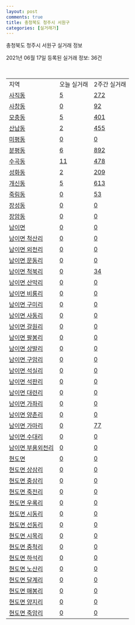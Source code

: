 ```yaml
---
layout: post
comments: true
title: 충청북도 청주시 서원구
categories: [실거래가]
---
```


충청북도 청주시 서원구 실거래 정보

2021년 06월 17일 등록된 실거래 정보: 36건

<script type="text/javascript">
  google.charts.load('current', {'packages':['corechart']});
  google.charts.setOnLoadCallback(drawChart);

  function drawChart() {
    var data = google.visualization.arrayToDataTable([['거래일', '매매', '전월세', '전매'], ['2021-02', 428, 256, 21], ['2021-03', 585, 256, 33], ['2021-04', 516, 246, 43], ['2021-05', 616, 233, 91], ['2021-06', 141, 103, 8]]);

    var options = {
      title: '최근 유형별 거래량 추이',
      legend: { position: 'bottom' }
    };

    var chart = new google.visualization.LineChart(document.getElementById('columnchart_material'));
    chart.draw(data, (options));
  }
</script>

<div id="columnchart_material" style="width: 450px; margin-left: -35px"></div>
<br>
<table class="sortable">
  <tr>
    <td>지역</td>
    <td>오늘 실거래</td>
    <td>2주간 실거래</td>
  </tr>

  
  <tr class="item">
    <td><a href="4311210100.html">사직동</a></td>
    <td><a href="4311210100.html">5</a></td>
    <td><a href="4311210100.html">272</a></td>
  </tr>
    

  <tr class="item">
    <td><a href="4311210200.html">사창동</a></td>
    <td><a href="4311210200.html">0</a></td>
    <td><a href="4311210200.html">92</a></td>
  </tr>
    

  <tr class="item">
    <td><a href="4311210300.html">모충동</a></td>
    <td><a href="4311210300.html">5</a></td>
    <td><a href="4311210300.html">401</a></td>
  </tr>
    

  <tr class="item">
    <td><a href="4311210400.html">산남동</a></td>
    <td><a href="4311210400.html">2</a></td>
    <td><a href="4311210400.html">455</a></td>
  </tr>
    

  <tr class="item">
    <td><a href="4311210500.html">미평동</a></td>
    <td><a href="4311210500.html">0</a></td>
    <td><a href="4311210500.html">0</a></td>
  </tr>
    

  <tr class="item">
    <td><a href="4311210600.html">분평동</a></td>
    <td><a href="4311210600.html">6</a></td>
    <td><a href="4311210600.html">892</a></td>
  </tr>
    

  <tr class="item">
    <td><a href="4311210700.html">수곡동</a></td>
    <td><a href="4311210700.html">11</a></td>
    <td><a href="4311210700.html">478</a></td>
  </tr>
    

  <tr class="item">
    <td><a href="4311210800.html">성화동</a></td>
    <td><a href="4311210800.html">2</a></td>
    <td><a href="4311210800.html">209</a></td>
  </tr>
    

  <tr class="item">
    <td><a href="4311210900.html">개신동</a></td>
    <td><a href="4311210900.html">5</a></td>
    <td><a href="4311210900.html">613</a></td>
  </tr>
    

  <tr class="item">
    <td><a href="4311211000.html">죽림동</a></td>
    <td><a href="4311211000.html">0</a></td>
    <td><a href="4311211000.html">53</a></td>
  </tr>
    

  <tr class="item">
    <td><a href="4311211100.html">장성동</a></td>
    <td><a href="4311211100.html">0</a></td>
    <td><a href="4311211100.html">0</a></td>
  </tr>
    

  <tr class="item">
    <td><a href="4311211200.html">장암동</a></td>
    <td><a href="4311211200.html">0</a></td>
    <td><a href="4311211200.html">0</a></td>
  </tr>
    

  <tr class="item">
    <td><a href="4311231000.html">남이면</a></td>
    <td><a href="4311231000.html">0</a></td>
    <td><a href="4311231000.html">0</a></td>
  </tr>
    

  <tr class="item">
    <td><a href="4311231021.html">남이면 척산리</a></td>
    <td><a href="4311231021.html">0</a></td>
    <td><a href="4311231021.html">0</a></td>
  </tr>
    

  <tr class="item">
    <td><a href="4311231022.html">남이면 외천리</a></td>
    <td><a href="4311231022.html">0</a></td>
    <td><a href="4311231022.html">0</a></td>
  </tr>
    

  <tr class="item">
    <td><a href="4311231023.html">남이면 문동리</a></td>
    <td><a href="4311231023.html">0</a></td>
    <td><a href="4311231023.html">0</a></td>
  </tr>
    

  <tr class="item">
    <td><a href="4311231024.html">남이면 척북리</a></td>
    <td><a href="4311231024.html">0</a></td>
    <td><a href="4311231024.html">34</a></td>
  </tr>
    

  <tr class="item">
    <td><a href="4311231025.html">남이면 산막리</a></td>
    <td><a href="4311231025.html">0</a></td>
    <td><a href="4311231025.html">0</a></td>
  </tr>
    

  <tr class="item">
    <td><a href="4311231026.html">남이면 비룡리</a></td>
    <td><a href="4311231026.html">0</a></td>
    <td><a href="4311231026.html">0</a></td>
  </tr>
    

  <tr class="item">
    <td><a href="4311231027.html">남이면 구미리</a></td>
    <td><a href="4311231027.html">0</a></td>
    <td><a href="4311231027.html">0</a></td>
  </tr>
    

  <tr class="item">
    <td><a href="4311231028.html">남이면 사동리</a></td>
    <td><a href="4311231028.html">0</a></td>
    <td><a href="4311231028.html">0</a></td>
  </tr>
    

  <tr class="item">
    <td><a href="4311231029.html">남이면 갈원리</a></td>
    <td><a href="4311231029.html">0</a></td>
    <td><a href="4311231029.html">0</a></td>
  </tr>
    

  <tr class="item">
    <td><a href="4311231030.html">남이면 팔봉리</a></td>
    <td><a href="4311231030.html">0</a></td>
    <td><a href="4311231030.html">0</a></td>
  </tr>
    

  <tr class="item">
    <td><a href="4311231031.html">남이면 상발리</a></td>
    <td><a href="4311231031.html">0</a></td>
    <td><a href="4311231031.html">0</a></td>
  </tr>
    

  <tr class="item">
    <td><a href="4311231032.html">남이면 구암리</a></td>
    <td><a href="4311231032.html">0</a></td>
    <td><a href="4311231032.html">0</a></td>
  </tr>
    

  <tr class="item">
    <td><a href="4311231033.html">남이면 석실리</a></td>
    <td><a href="4311231033.html">0</a></td>
    <td><a href="4311231033.html">0</a></td>
  </tr>
    

  <tr class="item">
    <td><a href="4311231034.html">남이면 석판리</a></td>
    <td><a href="4311231034.html">0</a></td>
    <td><a href="4311231034.html">0</a></td>
  </tr>
    

  <tr class="item">
    <td><a href="4311231035.html">남이면 대련리</a></td>
    <td><a href="4311231035.html">0</a></td>
    <td><a href="4311231035.html">0</a></td>
  </tr>
    

  <tr class="item">
    <td><a href="4311231036.html">남이면 가좌리</a></td>
    <td><a href="4311231036.html">0</a></td>
    <td><a href="4311231036.html">0</a></td>
  </tr>
    

  <tr class="item">
    <td><a href="4311231037.html">남이면 양촌리</a></td>
    <td><a href="4311231037.html">0</a></td>
    <td><a href="4311231037.html">0</a></td>
  </tr>
    

  <tr class="item">
    <td><a href="4311231038.html">남이면 가마리</a></td>
    <td><a href="4311231038.html">0</a></td>
    <td><a href="4311231038.html">77</a></td>
  </tr>
    

  <tr class="item">
    <td><a href="4311231039.html">남이면 수대리</a></td>
    <td><a href="4311231039.html">0</a></td>
    <td><a href="4311231039.html">0</a></td>
  </tr>
    

  <tr class="item">
    <td><a href="4311231040.html">남이면 부용외천리</a></td>
    <td><a href="4311231040.html">0</a></td>
    <td><a href="4311231040.html">0</a></td>
  </tr>
    

  <tr class="item">
    <td><a href="4311232000.html">현도면</a></td>
    <td><a href="4311232000.html">0</a></td>
    <td><a href="4311232000.html">0</a></td>
  </tr>
    

  <tr class="item">
    <td><a href="4311232021.html">현도면 상삼리</a></td>
    <td><a href="4311232021.html">0</a></td>
    <td><a href="4311232021.html">0</a></td>
  </tr>
    

  <tr class="item">
    <td><a href="4311232022.html">현도면 중삼리</a></td>
    <td><a href="4311232022.html">0</a></td>
    <td><a href="4311232022.html">0</a></td>
  </tr>
    

  <tr class="item">
    <td><a href="4311232023.html">현도면 죽전리</a></td>
    <td><a href="4311232023.html">0</a></td>
    <td><a href="4311232023.html">0</a></td>
  </tr>
    

  <tr class="item">
    <td><a href="4311232024.html">현도면 우록리</a></td>
    <td><a href="4311232024.html">0</a></td>
    <td><a href="4311232024.html">0</a></td>
  </tr>
    

  <tr class="item">
    <td><a href="4311232025.html">현도면 시동리</a></td>
    <td><a href="4311232025.html">0</a></td>
    <td><a href="4311232025.html">0</a></td>
  </tr>
    

  <tr class="item">
    <td><a href="4311232026.html">현도면 선동리</a></td>
    <td><a href="4311232026.html">0</a></td>
    <td><a href="4311232026.html">0</a></td>
  </tr>
    

  <tr class="item">
    <td><a href="4311232027.html">현도면 시목리</a></td>
    <td><a href="4311232027.html">0</a></td>
    <td><a href="4311232027.html">0</a></td>
  </tr>
    

  <tr class="item">
    <td><a href="4311232028.html">현도면 중척리</a></td>
    <td><a href="4311232028.html">0</a></td>
    <td><a href="4311232028.html">0</a></td>
  </tr>
    

  <tr class="item">
    <td><a href="4311232029.html">현도면 하석리</a></td>
    <td><a href="4311232029.html">0</a></td>
    <td><a href="4311232029.html">0</a></td>
  </tr>
    

  <tr class="item">
    <td><a href="4311232030.html">현도면 노산리</a></td>
    <td><a href="4311232030.html">0</a></td>
    <td><a href="4311232030.html">0</a></td>
  </tr>
    

  <tr class="item">
    <td><a href="4311232031.html">현도면 달계리</a></td>
    <td><a href="4311232031.html">0</a></td>
    <td><a href="4311232031.html">0</a></td>
  </tr>
    

  <tr class="item">
    <td><a href="4311232032.html">현도면 매봉리</a></td>
    <td><a href="4311232032.html">0</a></td>
    <td><a href="4311232032.html">0</a></td>
  </tr>
    

  <tr class="item">
    <td><a href="4311232033.html">현도면 양지리</a></td>
    <td><a href="4311232033.html">0</a></td>
    <td><a href="4311232033.html">0</a></td>
  </tr>
    

  <tr class="item">
    <td><a href="4311232034.html">현도면 죽암리</a></td>
    <td><a href="4311232034.html">0</a></td>
    <td><a href="4311232034.html">0</a></td>
  </tr>
    


</table>


    